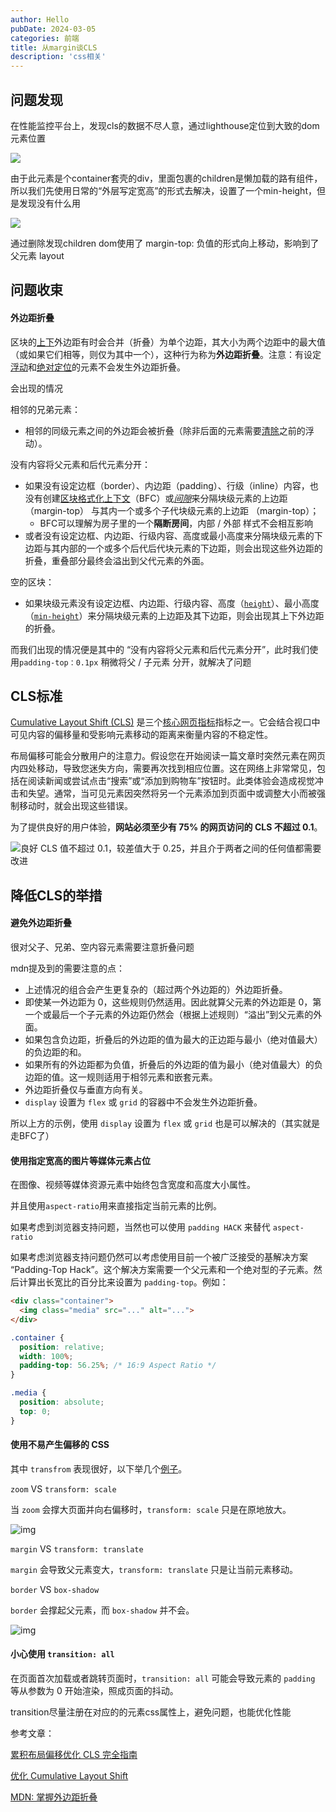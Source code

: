 ```yaml
---
author: Hello
pubDate: 2024-03-05 
categories: 前端
title: 从margin谈CLS
description: 'css相关'
---
```



## 问题发现

在性能监控平台上，发现cls的数据不尽人意，通过lighthouse定位到大致的dom元素位置

![](/simple-blog/从margin谈cls/m1.png)

由于此元素是个container套壳的div，里面包裹的children是懒加载的路有组件，所以我们先使用日常的“外层写定宽高”的形式去解决，设置了一个min-height，但是发现没有什么用

![](/simple-blog/从margin谈cls/m2.png)

通过删除发现children dom使用了 margin-top: 负值的形式向上移动，影响到了父元素 layout



## 问题收束

#### 外边距折叠

区块的[上](https://developer.mozilla.org/zh-CN/docs/Web/CSS/margin-top)[下](https://developer.mozilla.org/zh-CN/docs/Web/CSS/margin-bottom)外边距有时会合并（折叠）为单个边距，其大小为两个边距中的最大值（或如果它们相等，则仅为其中一个），这种行为称为**外边距折叠**。注意：有设定[浮动](https://developer.mozilla.org/zh-CN/docs/Web/CSS/float)和[绝对定位](https://developer.mozilla.org/zh-CN/docs/Web/CSS/position#定位类型)的元素不会发生外边距折叠。



会出现的情况

相邻的兄弟元素：

- 相邻的同级元素之间的外边距会被折叠（除非后面的元素需要[清除](https://developer.mozilla.org/zh-CN/docs/Web/CSS/clear)之前的浮动）。

没有内容将父元素和后代元素分开：

- 如果没有设定边框（border）、内边距（padding）、行级（inline）内容，也没有创建[区块格式化上下文](https://developer.mozilla.org/zh-CN/docs/Web/CSS/CSS_display/Block_formatting_context)（BFC）或[*间隙*](https://developer.mozilla.org/zh-CN/docs/Web/CSS/clear)来分隔块级元素的上边距 （margin-top） 与其内一个或多个子代块级元素的上边距 （margin-top）；
  - BFC可以理解为房子里的一个**隔断房间**，内部 / 外部 样式不会相互影响
- 或者没有设定边框、内边距、行级内容、高度或最小高度来分隔块级元素的下边距与其内部的一个或多个后代后代块元素的下边距，则会出现这些外边距的折叠，重叠部分最终会溢出到父代元素的外面。

空的区块：

- 如果块级元素没有设定边框、内边距、行级内容、高度（[`height`](https://developer.mozilla.org/zh-CN/docs/Web/CSS/height)）、最小高度（[`min-height`](https://developer.mozilla.org/zh-CN/docs/Web/CSS/min-height)）来分隔块级元素的上边距及其下边距，则会出现其上下外边距的折叠。



而我们出现的情况便是其中的 “没有内容将父元素和后代元素分开”，此时我们使用`padding-top：0.1px` 稍微将父 / 子元素 分开，就解决了问题



## CLS标准

[Cumulative Layout Shift (CLS)](https://web.dev/articles/cls?hl=zh-cn) 是三个[核心网页指标](https://web.dev/articles/vitals?hl=zh-cn#core_web_vitals)指标之一。它会结合视口中可见内容的偏移量和受影响元素移动的距离来衡量内容的不稳定性。

布局偏移可能会分散用户的注意力。假设您在开始阅读一篇文章时突然元素在网页内四处移动，导致您迷失方向，需要再次找到相应位置。这在网络上非常常见，包括在阅读新闻或尝试点击“搜索”或“添加到购物车”按钮时。此类体验会造成视觉冲击和失望。通常，当可见元素因突然将另一个元素添加到页面中或调整大小而被强制移动时，就会出现这些错误。

为了提供良好的用户体验，**网站必须至少有 75% 的网页访问的 CLS 不超过 0.1**。

![良好 CLS 值不超过 0.1，较差值大于 0.25，并且介于两者之间的任何值都需要改进](https://web.dev/static/articles/optimize-cls/image/good-cls-values-are-under-1ce942cb59c08.svg?hl=zh-cn)



## 降低CLS的举措

#### 避免外边距折叠

很对父子、兄弟、空内容元素需要注意折叠问题

mdn提及到的需要注意的点：

- 上述情况的组合会产生更复杂的（超过两个外边距的）外边距折叠。
- 即使某一外边距为 0，这些规则仍然适用。因此就算父元素的外边距是 0，第一个或最后一个子元素的外边距仍然会（根据上述规则）“溢出”到父元素的外面。
- 如果包含负边距，折叠后的外边距的值为最大的正边距与最小（绝对值最大）的负边距的和。
- 如果所有的外边距都为负值，折叠后的外边距的值为最小（绝对值最大）的负边距的值。这一规则适用于相邻元素和嵌套元素。
- 外边距折叠仅与垂直方向有关。
- `display` 设置为 `flex` 或 `grid` 的容器中不会发生外边距折叠。

所以上方的示例，使用 `display` 设置为 `flex` 或 `grid`  也是可以解决的（其实就是走BFC了）



#### 使用指定宽高的图片等媒体元素占位

在图像、视频等媒体资源元素中始终包含宽度和高度大小属性。

并且使用`aspect-ratio`用来直接指定当前元素的比例。

如果考虑到浏览器支持问题，当然也可以使用 `padding HACK` 来替代 `aspect-ratio`

如果考虑浏览器支持问题仍然可以考虑使用目前一个被广泛接受的基解决方案 “Padding-Top Hack”。这个解决方案需要一个父元素和一个绝对型的子元素。然后计算出长宽比的百分比来设置为 `padding-top`。例如：

```html
<div class="container">
  <img class="media" src="..." alt="...">
</div>
```

```css
.container {
  position: relative;
  width: 100%;
  padding-top: 56.25%; /* 16:9 Aspect Ratio */
}

.media {
  position: absolute;
  top: 0;
}
```





#### 使用不易产生偏移的 CSS

其中 `transfrom` 表现很好，以下举几个[例子](https://play.tailwindcss.com/26PxFA6UVI)。

`zoom` VS `transform: scale`

当 `zoom` 会撑大页面并向右偏移时，`transform: scale` 只是在原地放大。

![img](https://i.dawnlab.me/15eaba18394472deef6100ee48779257.png)





`margin` VS `transform: translate`

`margin` 会导致父元素变大，`transform: translate` 只是让当前元素移动。



`border` VS `box-shadow`

`border` 会撑起父元素，而 `box-shadow` 并不会。

![img](https://i.dawnlab.me/78610670a717636f7395dfc11e87cce8.png)





#### 小心使用 `transition: all`

在页面首次加载或者跳转页面时，`transition: all` 可能会导致元素的 `padding` 等从参数为 0 开始渲染，照成页面的抖动。

transition尽量注册在对应的的元素css属性上，避免问题，也能优化性能



参考文章：

[累积布局偏移优化 CLS 完全指南](https://nexmoe.com/2PRR1J7.html) 

[优化 Cumulative Layout Shift](https://web.dev/articles/optimize-cls?hl=zh-cn)

[MDN: 掌握外边距折叠](https://developer.mozilla.org/zh-CN/docs/Web/CSS/CSS_box_model/Mastering_margin_collapsing)